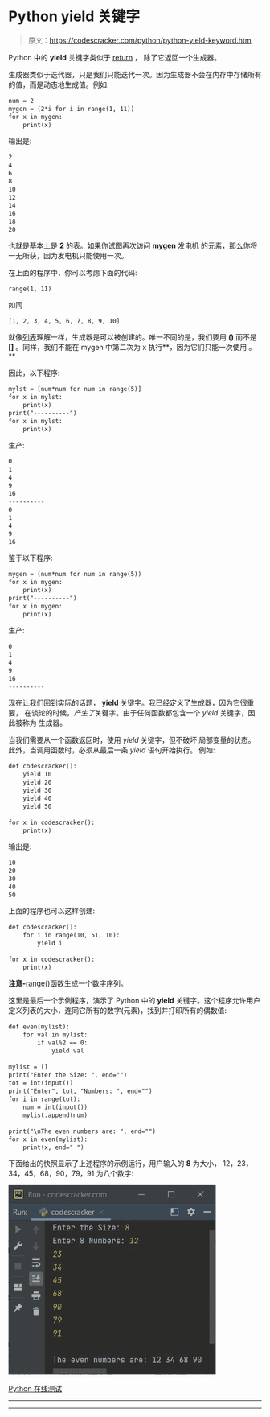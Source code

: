 # Python yield 关键字

> 原文：<https://codescracker.com/python/python-yield-keyword.htm>

Python 中的 **yield** 关键字类似于 [return](/python/python-return-keyword.htm) ， 除了它返回一个生成器。

生成器类似于迭代器，只是我们只能迭代一次。因为生成器不会在内存中存储所有的值，而是动态地生成值。例如:

```
num = 2
mygen = (2*i for i in range(1, 11))
for x in mygen:
    print(x)
```

输出是:

```
2
4
6
8
10
12
14
16
18
20
```

也就是基本上是 **2** 的表。如果你试图再次访问 **mygen** 发电机 的元素，那么你将一无所获，因为发电机只能使用一次。

在上面的程序中，你可以考虑下面的代码:

```
range(1, 11)
```

如同

```
[1, 2, 3, 4, 5, 6, 7, 8, 9, 10]
```

就像[列表](/python/python-lists.htm)理解一样，生成器是可以被创建的。唯一不同的是，我们要用 **()** 而不是 **[]** 。同样，我们不能在 mygen 中第二次为 x 执行**，因为它们只能一次使用 。**

因此，以下程序:

```
mylst = [num*num for num in range(5)]
for x in mylst:
    print(x)
print("----------")
for x in mylst:
    print(x)
```

生产:

```
0
1
4
9
16
----------
0
1
4
9
16
```

鉴于以下程序:

```
mygen = (num*num for num in range(5))
for x in mygen:
    print(x)
print("----------")
for x in mygen:
    print(x)
```

生产:

```
0
1
4
9
16
----------
```

现在让我们回到实际的话题， **yield** 关键字。我已经定义了生成器，因为它很重要， 在谈论的时候，*产生了*关键字。由于任何函数都包含一个 *yield* 关键字，因此被称为 生成器。

当我们需要从一个函数返回时，使用 *yield* 关键字，但不破坏 局部变量的状态。此外，当调用函数时，必须从最后一条 *yield* 语句开始执行。 例如:

```
def codescracker():
    yield 10
    yield 20
    yield 30
    yield 40
    yield 50

for x in codescracker():
    print(x)
```

输出是:

```
10
20
30
40
50
```

上面的程序也可以这样创建:

```
def codescracker():
    for i in range(10, 51, 10):
        yield i

for x in codescracker():
    print(x)
```

**注意-**[range()](/python/python-range-function.htm)函数生成一个数字序列。

这里是最后一个示例程序，演示了 Python 中的 **yield** 关键字。这个程序允许用户 定义列表的大小，连同它所有的数字(元素)，找到并打印所有的偶数值:

```
def even(mylist):
    for val in mylist:
        if val%2 == 0:
            yield val

mylist = []
print("Enter the Size: ", end="")
tot = int(input())
print("Enter", tot, "Numbers: ", end="")
for i in range(tot):
    num = int(input())
    mylist.append(num)

print("\nThe even numbers are: ", end="")
for x in even(mylist):
    print(x, end=" ")
```

下面给出的快照显示了上述程序的示例运行，用户输入的 **8** 为大小， 12，23，34，45，68，90，79，91 为八个数字:

![python yield keyword](img/7f62980ce5323cdce95de9c6f3edaa12.png)

[Python 在线测试](/exam/showtest.php?subid=10)

* * *

* * *